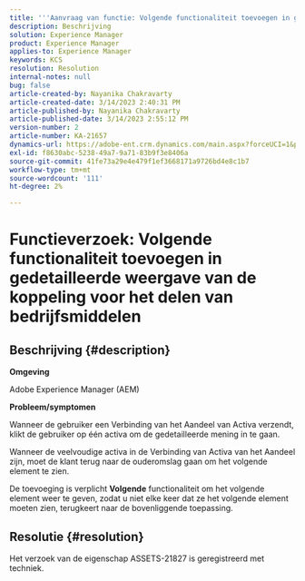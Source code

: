 ```yaml
---
title: '''Aanvraag van functie: Volgende functionaliteit toevoegen in gedetailleerde weergave van Asset Share Link'
description: Beschrijving
solution: Experience Manager
product: Experience Manager
applies-to: Experience Manager
keywords: KCS
resolution: Resolution
internal-notes: null
bug: false
article-created-by: Nayanika Chakravarty
article-created-date: 3/14/2023 2:40:31 PM
article-published-by: Nayanika Chakravarty
article-published-date: 3/14/2023 2:55:12 PM
version-number: 2
article-number: KA-21657
dynamics-url: https://adobe-ent.crm.dynamics.com/main.aspx?forceUCI=1&pagetype=entityrecord&etn=knowledgearticle&id=3f5b4c26-76c2-ed11-83ff-6045bd006a22
exl-id: f8630abc-5238-49a7-9a71-83b9f3e8406a
source-git-commit: 41fe73a29e4e479f1ef3668171a9726bd4e8c1b7
workflow-type: tm+mt
source-wordcount: '111'
ht-degree: 2%

---
```


# Functieverzoek: Volgende functionaliteit toevoegen in gedetailleerde weergave van de koppeling voor het delen van bedrijfsmiddelen

## Beschrijving {#description}


<b>Omgeving</b>

Adobe Experience Manager (AEM)

<b>Probleem/symptomen</b>

Wanneer de gebruiker een Verbinding van het Aandeel van Activa verzendt, klikt de gebruiker op één activa om de gedetailleerde mening in te gaan.

Wanneer de veelvoudige activa in de Verbinding van Activa van het Aandeel zijn, moet de klant terug naar de ouderomslag gaan om het volgende element te zien.

De toevoeging is verplicht <b>Volgende</b> functionaliteit om het volgende element weer te geven, zodat u niet elke keer dat ze het volgende element moeten zien, terugkeert naar de bovenliggende toepassing.


## Resolutie {#resolution}


Het verzoek van de eigenschap ASSETS-21827 is geregistreerd met techniek.
